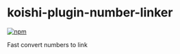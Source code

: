 # koishi-plugin-number-linker

[![npm](https://img.shields.io/npm/v/koishi-plugin-number-linker?style=flat-square)](https://www.npmjs.com/package/koishi-plugin-number-linker)

Fast convert numbers to link
